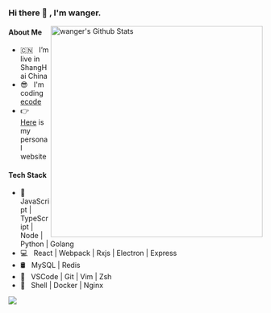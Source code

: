 ### Hi there 👋 , I'm wanger.


<img align="right" width="420" src="https://github-readme-stats.vercel.app/api?username=Wangyulue&include_all_commits=true&count_private=true&show_icons=true&line_height=20&title_color=7A7ADB&icon_color=2234AE" alt="wanger's Github Stats">

#### About Me

- 🇨🇳 &nbsp; I’m live in ShangHai China
- 😎 &nbsp; I'm coding [ecode](https://github.com/WangYuLue/ecode-frontend-cards)
- 👉 &nbsp; [Here](https://wangyulue.com/) is my personal website


#### Tech Stack

- 🎯 &nbsp; JavaScript | TypeScript | Node | Python | Golang
- 💻 &nbsp; React | Webpack | Rxjs | Electron | Express
- 🛢 &nbsp; MySQL | Redis
- 🔧 &nbsp; VSCode | Git | Vim | Zsh
- 🚀 &nbsp; Shell | Docker | Nginx

![](https://visitor-badge.glitch.me/badge?page_id=WangYuLue.WangYuLue)
